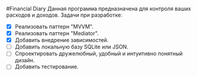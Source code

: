 #Financial Diary
Данная программа предназначена для контроля ваших расходов и доходов.
Задачи при разработке:
- [x] Реализовать паттерн "MVVM".
- [x] Реализовать паттерн "Mediator".
- [x] Добавить внедрение зависимостей.
- [ ] Добавить локальную базу SQLite или JSON.
- [ ] Спроектировать дружелюбный, удобный и интуитивно понятный дизайн.
- [ ] Добавить тестирование.